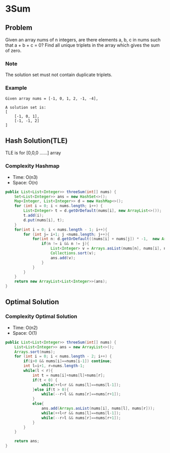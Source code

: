 # 3Sum

## Problem

Given an array nums of n integers, are there elements a, b, c in nums such that a + b + c = 0? Find all unique triplets in the array which gives the sum of zero.

### Note

The solution set must not contain duplicate triplets.

### Example

    Given array nums = [-1, 0, 1, 2, -1, -4],

    A solution set is:
    [
        [-1, 0, 1],
        [-1, -1, 2]
    ]

## Hash Solution(TLE)

TLE is for [0,0,0 ......] array

### Complexity Hashmap

- Time: O(n3)
- Space: O(n)

```java
public List<List<Integer>> threeSum(int[] nums) {
    Set<List<Integer>> ans = new HashSet<>();
    Map<Integer, List<Integer>> d = new HashMap<>();
    for (int i = 0; i < nums.length; i++) {
        List<Integer> t = d.getOrDefault(nums[i], new ArrayList<>());
        t.add(i);
        d.put(nums[i], t);
    }
    for(int i = 0; i < nums.length - 1; i++){
        for (int j= i+1; j <nums.length; j++){
            for(int n: d.getOrDefault((nums[i] + nums[j]) * -1,  new ArrayList<>())){
                if(n != i && n != j){
                    List<Integer> v = Arrays.asList(nums[n], nums[i], nums[j]);
                    Collections.sort(v); 
                    ans.add(v);
                }
            }
        }
    }
    return new ArrayList<List<Integer>>(ans);
}
```

## Optimal Solution

### Complexity Optimal Solution

- Time: O(n2)
- Space: O(1)

```java
public List<List<Integer>> threeSum(int[] nums) {
    List<List<Integer>> ans = new ArrayList<>();
    Arrays.sort(nums);
    for (int i = 0; i < nums.length - 2; i++) {
        if(i>0 && nums[i]==nums[i-1]) continue;
        int l=i+1, r=nums.length-1;
        while(l < r){
            int t = nums[i]+nums[l]+nums[r];
            if(t < 0) {
                while(++l<r && nums[l]==nums[l-1]);
            }else if(t > 0){ 
                while(--r>l && nums[r]==nums[r+1]);
            }
            else{
                ans.add(Arrays.asList(nums[i], nums[l], nums[r]));
                while(++l<r && nums[l]==nums[l-1]);
                while(--r>l && nums[r]==nums[r+1]);
            }
        }
    }

    return ans;
}
```
